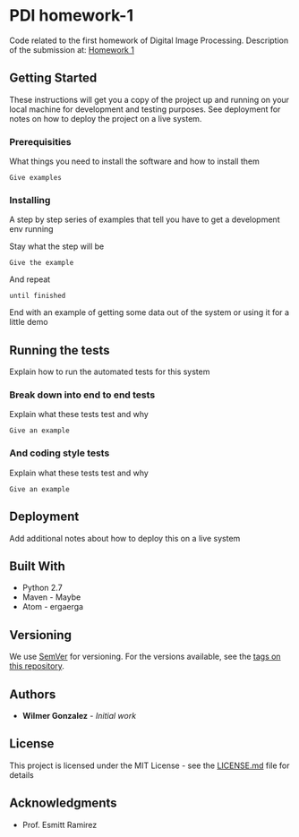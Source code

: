 # PDI homework-1
Code related to the first homework of Digital Image Processing.
Description of the submission at: 
[Homework 1](http://ccg.ciens.ucv.ve/~esmitt/pdi/I-2016/homework1.pdf)

## Getting Started

These instructions will get you a copy of the project up and running on your local machine for development and testing purposes. See deployment for notes on how to deploy the project on a live system.

### Prerequisities

What things you need to install the software and how to install them

```
Give examples
```

### Installing

A step by step series of examples that tell you have to get a development env running

Stay what the step will be

```
Give the example
```

And repeat

```
until finished
```

End with an example of getting some data out of the system or using it for a little demo

## Running the tests

Explain how to run the automated tests for this system

### Break down into end to end tests

Explain what these tests test and why

```
Give an example
```

### And coding style tests

Explain what these tests test and why

```
Give an example
```

## Deployment

Add additional notes about how to deploy this on a live system

## Built With

* Python 2.7 
* Maven - Maybe
* Atom - ergaerga

## Versioning

We use [SemVer](http://semver.org/) for versioning. For the versions available, see the [tags on this repository](https://github.com/your/project/tags). 

## Authors

* **Wilmer Gonzalez** - *Initial work*

## License

This project is licensed under the MIT License - see the [LICENSE.md](LICENSE.md) file for details

## Acknowledgments

* Prof. Esmitt Ramirez

